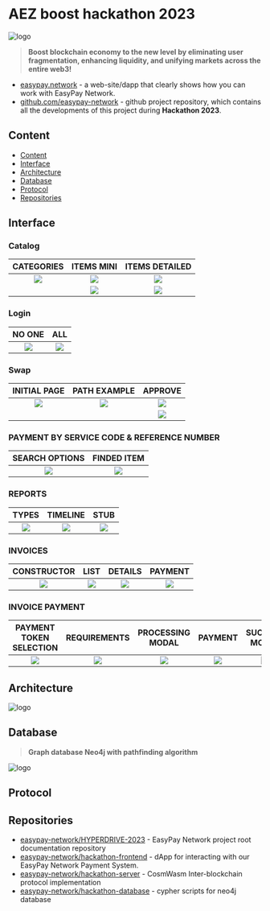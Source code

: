 # AEZ boost hackathon 2023

![logo](./resources/logo.jpg)

> **Boost blockchain economy to the new level by eliminating user fragmentation, enhancing liquidity, and unifying markets across the entire web3!**

* [easypay.network](https://easypay.network) - a web-site/dapp that clearly shows how you can work with EasyPay Network.
* [github.com/easypay-network](https://github.com/easypay-network) - github project repository, which contains all the developments of this project during **Hackathon 2023**.

## Content
* [Content](#Content)
* [Interface](#Interface)
* [Architecture](#Architecture)
* [Database](#Database)
* [Protocol](#Protocol)
* [Repositories](#Repositories)

## Interface

### Catalog
CATEGORIES                          |  ITEMS MINI                         |  ITEMS DETAILED                     |
:----------------------------------:|:-----------------------------------:|:-----------------------------------:|
![](./resources/screenshots/1.png)  |  ![](./resources/screenshots/2.png) | ![](./resources/screenshots/10.png) |
|                                   |  ![](./resources/screenshots/3.png) | ![](./resources/screenshots/11.png) |

### Login
NO ONE                              |  ALL                                |
:----------------------------------:|:-----------------------------------:|
![](./resources/screenshots/4.png)  |  ![](./resources/screenshots/5.png) |

### Swap
INITIAL PAGE                        |  PATH EXAMPLE                        | APPROVE                            |
:----------------------------------:|:------------------------------------:|:----------------------------------:|
![](./resources/screenshots/7.png)  |  ![](./resources/screenshots/6.png)  | ![](./resources/screenshots/8.png) |
|                                   |                                      | ![](./resources/screenshots/9.png) |

### PAYMENT BY SERVICE CODE & REFERENCE NUMBER
SEARCH OPTIONS                      |  FINDED ITEM                         |
:----------------------------------:|:------------------------------------:|
![](./resources/screenshots/12.png) |  ![](./resources/screenshots/13.png) |



### REPORTS
TYPES                                |  TIMELINE                            | STUB                                |
:-----------------------------------:|:------------------------------------:|:-----------------------------------:|
![](./resources/screenshots/14.png)  |  ![](./resources/screenshots/15.png) | ![](./resources/screenshots/16.png) |


### INVOICES
CONSTRUCTOR                          |  LIST                                | DETAILS                             | PAYMENT                             |
:-----------------------------------:|:------------------------------------:|:-----------------------------------:|:-----------------------------------:|
![](./resources/screenshots/17.png)  |  ![](./resources/screenshots/18.png) | ![](./resources/screenshots/19.png) | ![](./resources/screenshots/20.png) |

### INVOICE PAYMENT
PAYMENT TOKEN SELECTION              |REQUIREMENTS                         |  PROCESSING MODAL                    | PAYMENT                             | SUCCESS MODAL                       | EXPLORER                            |
:-----------------------------------:|:-----------------------------------:|:------------------------------------:|:-----------------------------------:|:-----------------------------------:|:-----------------------------------:|
![](./resources/screenshots/20.png)  |![](./resources/screenshots/21.png)  |  ![](./resources/screenshots/22.png) | ![](./resources/screenshots/25.png) | ![](./resources/screenshots/23.png) | ![](./resources/screenshots/24.png) |





## Architecture

![logo](./resources/architecture.jpg)

## Database

> **Graph database Neo4j with pathfinding algorithm**

![logo](./resources/database.png)

## Protocol

## Repositories

* [easypay-network/HYPERDRIVE-2023](https://github.com/easypay-network/HYPERDRIVE-2023) - EasyPay Network project root documentation repository
* [easypay-network/hackathon-frontend](https://github.com/easypay-network/hackathon-frontend) - dApp for interacting with our EasyPay Network Payment System.
* [easypay-network/hackathon-server](https://github.com/easypay-network/hackathon-server) - CosmWasm Inter-blockchain protocol implementation
* [easypay-network/hackathon-database](https://github.com/easypay-network/hackathon-database) - cypher scripts for neo4j database
